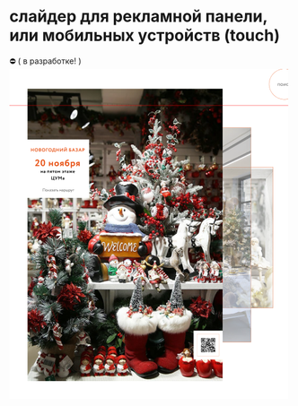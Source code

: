 # слайдер для рекламной панели, или мобильных устройств (touch)
⛔ ( в разработке! )
<br>
<img src="cover.png">
